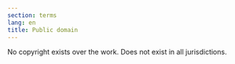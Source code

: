 ```yaml
---
section: terms
lang: en
title: Public domain
---
```


No copyright exists over the work. Does not exist in all jurisdictions.
